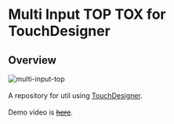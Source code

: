 # Multi Input TOP TOX for TouchDesigner
## Overview

![multi-input-top](https://github.com/FollowTheDarkside/touchdesigner-utils/assets/9309605/a0ab858c-d961-4806-96e5-88640ebae5b0)
<br>
<br>
A repository for util using [TouchDesigner](https://derivative.ca/).
<br>
<br>
Demo video is ~~[here]()~~.
<br>
<br>